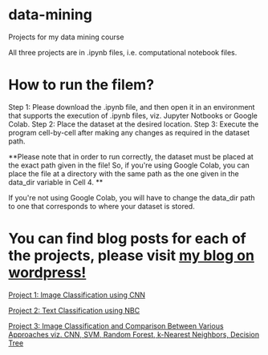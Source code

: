 # data-mining
Projects for my data mining course

All three projects are in .ipynb files, i.e. computational notebook files.

# How to run the filem?

Step 1: Please download the .ipynb file, and then open it in an environment that supports the execution of .ipynb files, viz. Jupyter Notbooks or Google Colab.
Step 2: Place the dataset at the desired location.
Step 3: Execute the program cell-by-cell after making any changes as required in the dataset path.

**Please note that in order to run correctly, the dataset must be placed at the exact path given in the file! So, if you're using Google Colab, you can place the file 
at a directory with the same path as the one given in the data_dir variable in Cell 4. **

If you're not using Google Colab, you will have to change the data_dir path to one that corresponds to where your dataset is stored.

# You can find blog posts for each of the projects, please visit [my blog on wordpress!](https://anamitraroy1995.wordpress.com/)

[Project 1: Image Classification using CNN](https://wordpress.com/post/anamitraroy1995.wordpress.com/84)

[Project 2: Text Classification using NBC](https://wordpress.com/post/anamitraroy1995.wordpress.com/142)

[Project 3: Image Classification and Comparison Between Various Approaches viz. CNN, SVM, Random Forest, k-Nearest Neighbors, Decision Tree](https://wordpress.com/post/anamitraroy1995.wordpress.com/200)
